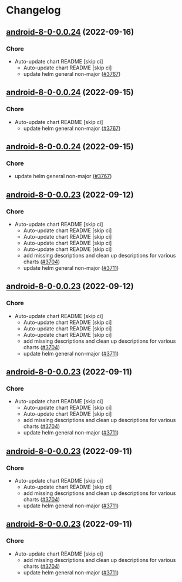 # Changelog



## [android-8-0-0.0.24](https://github.com/truecharts/charts/compare/android-8-0-0.0.23...android-8-0-0.0.24) (2022-09-16)

### Chore

- Auto-update chart README [skip ci]
  - Auto-update chart README [skip ci]
  - update helm general non-major ([#3767](https://github.com/truecharts/charts/issues/3767))




## [android-8-0-0.0.24](https://github.com/truecharts/charts/compare/android-8-0-0.0.23...android-8-0-0.0.24) (2022-09-15)

### Chore

- Auto-update chart README [skip ci]
  - update helm general non-major ([#3767](https://github.com/truecharts/charts/issues/3767))




## [android-8-0-0.0.24](https://github.com/truecharts/charts/compare/android-8-0-0.0.23...android-8-0-0.0.24) (2022-09-15)

### Chore

- update helm general non-major ([#3767](https://github.com/truecharts/charts/issues/3767))




## [android-8-0-0.0.23](https://github.com/truecharts/charts/compare/android-8-0-0.0.22...android-8-0-0.0.23) (2022-09-12)

### Chore

- Auto-update chart README [skip ci]
  - Auto-update chart README [skip ci]
  - Auto-update chart README [skip ci]
  - Auto-update chart README [skip ci]
  - Auto-update chart README [skip ci]
  - add missing descriptions and clean up descriptions for various charts ([#3704](https://github.com/truecharts/charts/issues/3704))
  - update helm general non-major ([#3711](https://github.com/truecharts/charts/issues/3711))




## [android-8-0-0.0.23](https://github.com/truecharts/charts/compare/android-8-0-0.0.22...android-8-0-0.0.23) (2022-09-12)

### Chore

- Auto-update chart README [skip ci]
  - Auto-update chart README [skip ci]
  - Auto-update chart README [skip ci]
  - Auto-update chart README [skip ci]
  - add missing descriptions and clean up descriptions for various charts ([#3704](https://github.com/truecharts/charts/issues/3704))
  - update helm general non-major ([#3711](https://github.com/truecharts/charts/issues/3711))




## [android-8-0-0.0.23](https://github.com/truecharts/charts/compare/android-8-0-0.0.22...android-8-0-0.0.23) (2022-09-11)

### Chore

- Auto-update chart README [skip ci]
  - Auto-update chart README [skip ci]
  - Auto-update chart README [skip ci]
  - add missing descriptions and clean up descriptions for various charts ([#3704](https://github.com/truecharts/charts/issues/3704))
  - update helm general non-major ([#3711](https://github.com/truecharts/charts/issues/3711))




## [android-8-0-0.0.23](https://github.com/truecharts/charts/compare/android-8-0-0.0.22...android-8-0-0.0.23) (2022-09-11)

### Chore

- Auto-update chart README [skip ci]
  - Auto-update chart README [skip ci]
  - add missing descriptions and clean up descriptions for various charts ([#3704](https://github.com/truecharts/charts/issues/3704))
  - update helm general non-major ([#3711](https://github.com/truecharts/charts/issues/3711))




## [android-8-0-0.0.23](https://github.com/truecharts/charts/compare/android-8-0-0.0.22...android-8-0-0.0.23) (2022-09-11)

### Chore

- Auto-update chart README [skip ci]
  - add missing descriptions and clean up descriptions for various charts ([#3704](https://github.com/truecharts/charts/issues/3704))
  - update helm general non-major ([#3711](https://github.com/truecharts/charts/issues/3711))




